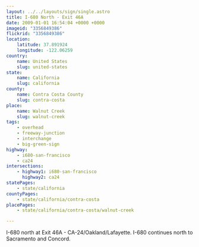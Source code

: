 ```yaml
---
layout: ../../layouts/sign/single.astro
title: I-680 North - Exit 46A
date: 2009-01-01 16:54:04 +0000 +0000
imageid: "3356849386"
flickrid: "3356849386"
location:
    latitude: 37.891924
    longitude: -122.06259
country:
    name: United States
    slug: united-states
state:
    name: California
    slug: california
county:
    name: Contra Costa County
    slug: contra-costa
place:
    name: Walnut Creek
    slug: walnut-creek
tags:
    - overhead
    - freeway-junction
    - interchange
    - big-green-sign
highway:
    - i680-san-francisco
    - ca24
intersections:
    - highway1: i680-san-francisco
      highway2: ca24
statePages:
    - state/california
countyPages:
    - state/california/contra-costa
placePages:
    - state/california/contra-costa/walnut-creek

---
```

I-680 north at Exit 46A - CA-24/Oakland/Lafayette. I-680 continues north to Sacramento and Concord.